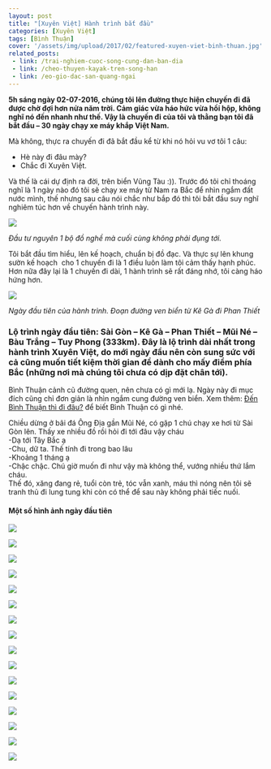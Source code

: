 ```yaml
---
layout: post
title: "[Xuyên Việt] Hành trình bắt đầu"
categories: [Xuyên Việt]
tags: [Bình Thuận]
cover: '/assets/img/upload/2017/02/featured-xuyen-viet-binh-thuan.jpg'
related_posts:
 - link: /trai-nghiem-cuoc-song-cung-dan-ban-dia
 - link: /cheo-thuyen-kayak-tren-song-han
 - link: /eo-gio-dac-san-quang-ngai
---
```



**5h sáng ngày 02-07-2016, chúng tôi lên đường thực hiện chuyến đi đã được chờ đợi hơn nửa năm trời. Cảm giác vừa háo hức vừa hồi hộp, không nghĩ nó đến nhanh như thế. Vậy là chuyến đi của tôi và thằng bạn tôi đã bắt đầu – 30 ngày chạy xe máy khắp Việt Nam.**

Mà không, thực ra chuyến đi đã bắt đầu kể từ khi nó hỏi vu vơ tôi 1 câu:

*   Hè này đi đâu mày?
*   Chắc đi Xuyên Việt.

Và thế là cái dự định ra đời, trên biển Vũng Tàu :)). Trước đó tôi chỉ thoáng nghĩ là 1 ngày nào đó tôi sẽ chạy xe máy từ Nam ra Bắc để nhìn ngắm đất nước mình, thế nhưng sau câu nói chắc như bắp đó thì tôi bắt đầu suy nghĩ nghiêm túc hơn về chuyến hành trình này.

![](https://dendosg.github.io/assets/img/upload/2017/02/xuyen-viet-mui-ne-phan-thiet-bau-trang.jpg)

*Đầu tư nguyên 1 bộ đồ nghề mà cuối cùng không phải đụng tới.*

Tôi bắt đầu tìm hiểu, lên kế hoạch, chuẩn bị đồ đạc. Và thực sự lên khung sườn kế hoạch  cho 1 chuyến đi là 1 điều luôn làm tôi cảm thấy hạnh phúc. Hơn nữa đây lại là 1 chuyến đi dài, 1 hành trình sẽ rất đáng nhớ, tôi càng háo hứng hơn.

![](https://dendosg.github.io/assets/img/upload/2017/02/xuyen-viet-mui-ne-phan-thiet-bau-trang-15.jpg)

*Ngày đầu tiên của hành trình. Đoạn đường ven biển từ Kê Gà đi Phan Thiết*

### Lộ trình ngày đầu tiên: Sài Gòn – Kê Gà – Phan Thiết – Mũi Né – Bàu Trắng – Tuy Phong (333km). Đây là lộ trình dài nhất trong hành trình Xuyên Việt, do mới ngày đầu nên còn sung sức với cả cũng muốn tiết kiệm thời gian để dành cho mấy điểm phía Bắc (những nơi mà chúng tôi chưa có dịp đặt chân tới).

Bình Thuận cảnh cũ đường quen, nên chưa có gì mới lạ. Ngày này đi mục đích cũng chỉ đơn giản là nhìn ngắm cung đường ven biển. Xem thêm: [Đến Bình Thuận thì đi đâu?](http://ngaoduky.com/di-dau-binh-thuan) để biết Bình Thuận có gì nhé.

Chiều dừng ở bãi đá Ông Địa gần Mũi Né, có gặp 1 chú chạy xe hơi từ Sài Gòn lên. Thấy xe nhiều đồ rồi hỏi đi tới đâu vậy cháu  
-Dạ tới Tây Bắc ạ  
-Chu, dữ ta. Thế tính đi trong bao lâu  
-Khoảng 1 tháng ạ  
-Chậc chậc. Chú giờ muốn đi như vậy mà không thể, vướng nhiều thứ lắm cháu.  
Thế đó, xăng đang rẻ, tuổi còn trẻ, tóc vẫn xanh, máu thì nóng nên tôi sẽ tranh thủ đi lung tung khi còn có thể để sau này không phải tiếc nuối.


#### Một số hình ảnh ngày đầu tiên

![](https://dendosg.github.io/assets/img/upload/2017/02/xuyen-viet-mui-ne-phan-thiet-bau-trang-2.jpg)

![](https://dendosg.github.io/assets/img/upload/2017/02/xuyen-viet-mui-ne-phan-thiet-bau-trang-6.jpg)

![](https://dendosg.github.io/assets/img/upload/2017/02/xuyen-viet-mui-ne-phan-thiet-bau-trang-14.jpg)

![](https://dendosg.github.io/assets/img/upload/2017/02/xuyen-viet-mui-ne-phan-thiet-bau-trang-5.jpg)

![](https://dendosg.github.io/assets/img/upload/2017/02/xuyen-viet-mui-ne-phan-thiet-bau-trang-4.jpg)

![](https://dendosg.github.io/assets/img/upload/2017/02/xuyen-viet-mui-ne-phan-thiet-bau-trang-8.jpg)

![](https://dendosg.github.io/assets/img/upload/2017/02/xuyen-viet-mui-ne-phan-thiet-bau-trang-3.jpg)

![](https://dendosg.github.io/assets/img/upload/2017/02/xuyen-viet-mui-ne-phan-thiet-bau-trang-7.jpg)

![](https://dendosg.github.io/assets/img/upload/2017/02/xuyen-viet-mui-ne-phan-thiet-bau-trang-9.jpg)

![](https://dendosg.github.io/assets/img/upload/2017/02/xuyen-viet-mui-ne-phan-thiet-bau-trang-12.jpg)

![](https://dendosg.github.io/assets/img/upload/2017/02/xuyen-viet-mui-ne-phan-thiet-bau-trang-11.jpg)

![](https://dendosg.github.io/assets/img/upload/2017/02/xuyen-viet-mui-ne-phan-thiet-bau-trang-16.jpg)

![](https://dendosg.github.io/assets/img/upload/2017/02/xuyen-viet-mui-ne-phan-thiet-bau-trang-17.jpg)

![](https://dendosg.github.io/assets/img/upload/2017/02/xuyen-viet-mui-ne-phan-thiet-bau-trang-1.jpg)

![](https://dendosg.github.io/assets/img/upload/2017/02/xuyen-viet-mui-ne-phan-thiet-bau-trang-10.jpg)

![](https://dendosg.github.io/assets/img/upload/2017/02/xuyen-viet-mui-ne-phan-thiet-bau-trang-13.jpg)
